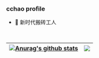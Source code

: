 ### cchao profile

- 🧱 新时代搬砖工人

<img align="center" src="" />

<img align="center"  src="" />

| <a href="https://github.com/anuraghazra/github-readme-stats"><img align="center" src="https://github-readme-stats.vercel.app/api?username=cchao123&&hide=contribs,prs&bg_color=30,e96443,904e95&title_color=fff&text_color=fff" alt="Anurag's github stats" /></a> | <a href="https://github.com/anuraghazra/github-readme-stats"><img align="center" src="https://github-readme-stats.vercel.app/api/top-langs/?username=cchao123&layout=compact" /></a> |
| ------------- | ------------- |
